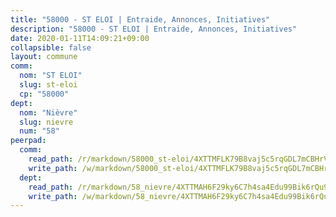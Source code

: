 ```yaml
---
title: "58000 - ST ELOI | Entraide, Annonces, Initiatives"
description: "58000 - ST ELOI | Entraide, Annonces, Initiatives"
date: 2020-01-11T14:09:21+09:00
collapsible: false
layout: commune
comm:
  nom: "ST ELOI"
  slug: st-eloi
  cp: "58000"
dept:
  nom: "Nièvre"
  slug: nievre
  num: "58"
peerpad:
  comm:
    read_path: /r/markdown/58000_st-eloi/4XTTMFLK79B8vaj5c5rqGDL7mCBHrVpWLzGi34oBJzoy7yyPK
    write_path: /w/markdown/58000_st-eloi/4XTTMFLK79B8vaj5c5rqGDL7mCBHrVpWLzGi34oBJzoy7yyPK-K3TgU2vYmhr1xQSK64aJJZvANRXCKthkEuDNnNTt4Z5CRokViAsUXhg1CNauXmgrarM2Ds6BtB5aCYrE9c5a7ukpA1pmJMwtg7yPKQtexw3i4UDq36eAdy9qnvnqVp6VErZuV2eh
  dept:
    read_path: /r/markdown/58_nievre/4XTTMAH6F29ky6C7h4sa4Edu99Bik6rQu9XbiuBD1DvLw22pb
    write_path: /w/markdown/58_nievre/4XTTMAH6F29ky6C7h4sa4Edu99Bik6rQu9XbiuBD1DvLw22pb-K3TgUtHs3LnA4VP5N1eQxK9UkiWFz8M5ZP7N97wnUEM9Wfw65apM3LnvEX8HhP2Sd27LDh5t4GgmkbGDUaCqpnkD9BJGbaMbkS8idf1DYkYaRo6rACHXiR4PjahH89PiAFqFL3Lf
---
```


